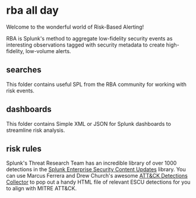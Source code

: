 # rba all day
Welcome to the wonderful world of Risk-Based Alerting!

RBA is Splunk's method to aggregate low-fidelity security events as interesting observations tagged with security metadata to create high-fidelity, low-volume alerts. 

## searches
This folder contains useful SPL from the RBA community for working with risk events.

## dashboards 
This folder contains Simple XML or JSON for Splunk dashboards to streamline risk analysis.

## risk rules
Splunk's Threat Research Team has an incredible library of over 1000 detections in the [Splunk Enterprise Security Content Updates](https://research.splunk.com/) library. You can use Marcus Ferrera and Drew Church's awesome [ATT&CK Detections Collector](https://github.com/splunk/attack-detections-collector) to pop out a handy HTML file of relevant ESCU detections for you to align with MITRE ATT&CK.
